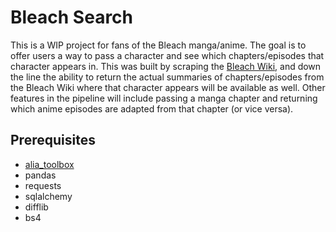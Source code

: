 # Bleach Search

This is a WIP project for fans of the Bleach manga/anime. The goal is to offer users a way to pass a character and see which chapters/episodes that character appears in. This was built by scraping the [Bleach Wiki](https://bleach.fandom.com/wiki/Bleach_Wiki), and down the line the ability to return the actual summaries of chapters/episodes from the Bleach Wiki where that character appears will be available as well. Other features in the pipeline will include passing a manga chapter and returning which anime episodes are adapted from that chapter (or vice versa).

## Prerequisites<br>
- [alia_toolbox](https://github.com/aliavictor/portfolio/tree/main/alia_toolbox)
- pandas
- requests
- sqlalchemy
- difflib
- bs4
